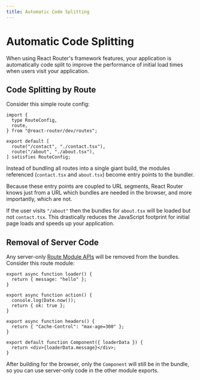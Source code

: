```yaml
---
title: Automatic Code Splitting
---
```


# Automatic Code Splitting

When using React Router's framework features, your application is automatically code split to improve the performance of initial load times when users visit your application.

## Code Splitting by Route

Consider this simple route config:

```tsx filename=app/routes.ts
import {
  type RouteConfig,
  route,
} from "@react-router/dev/routes";

export default [
  route("/contact", "./contact.tsx"),
  route("/about", "./about.tsx"),
] satisfies RouteConfig;
```

Instead of bundling all routes into a single giant build, the modules referenced (`contact.tsx` and `about.tsx`) become entry points to the bundler.

Because these entry points are coupled to URL segments, React Router knows just from a URL which bundles are needed in the browser, and more importantly, which are not.

If the user visits `"/about"` then the bundles for `about.tsx` will be loaded but not `contact.tsx`. This drastically reduces the JavaScript footprint for initial page loads and speeds up your application.

## Removal of Server Code

Any server-only [Route Module APIs][route-module] will be removed from the bundles. Consider this route module:

```tsx
export async function loader() {
  return { message: "hello" };
}

export async function action() {
  console.log(Date.now());
  return { ok: true };
}

export async function headers() {
  return { "Cache-Control": "max-age=300" };
}

export default function Component({ loaderData }) {
  return <div>{loaderData.message}</div>;
}
```

After building for the browser, only the `Component` will still be in the bundle, so you can use server-only code in the other module exports.

[route-module]: ../../start/framework/route-module
